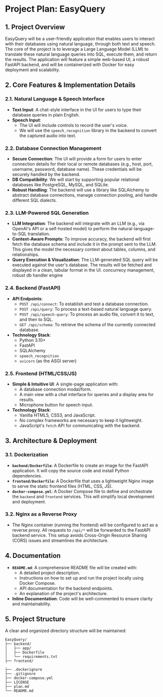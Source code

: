 # Project Plan: EasyQuery

## 1. Project Overview

EasyQuery will be a user-friendly application that enables users to interact with their databases using natural language, through both text and speech. The core of the project is to leverage a Large Language Model (LLM) to translate these natural language queries into SQL, execute them, and return the results. The application will feature a simple web-based UI, a robust FastAPI backend, and will be containerized with Docker for easy deployment and scalability.

## 2. Core Features & Implementation Details

### 2.1. Natural Language & Speech Interface

- **Text Input**: A chat-style interface in the UI for users to type their database queries in plain English.
- **Speech Input**:
  - The UI will include controls to record the user's voice.
  - We will use the `speech_recognition` library in the backend to convert the captured audio into text.

### 2.2. Database Connection Management

- **Secure Connection**: The UI will provide a form for users to enter connection details for their local or remote databases (e.g., host, port, username, password, database name). These credentials will be securely handled by the backend.
- **DB Compatibility**: We will start by supporting popular relational databases like PostgreSQL, MySQL, and SQLite.
- **Robust Handling**: The backend will use a library like SQLAlchemy to abstract database connections, manage connection pooling, and handle different SQL dialects.

### 2.3. LLM-Powered SQL Generation

- **LLM Integration**: The backend will integrate with an LLM (e.g., via OpenAI's API or a self-hosted model) to perform the natural-language-to-SQL translation.
- **Context-Aware Prompts**: To improve accuracy, the backend will first fetch the database schema and include it in the prompt sent to the LLM. This gives the model the necessary context about tables, columns, and relationships.
- **Query Execution & Visualization**: The LLM-generated SQL query will be executed against the user's database. The results will be fetched and displayed in a clean, tabular format in the UI.
concurrecy management, robust db handler engine

### 2.4. Backend (FastAPI)

- **API Endpoints**:
  - `POST /api/connect`: To establish and test a database connection.
  - `POST /api/query`: To process a text-based natural language query.
  - `POST /api/speech-query`: To process an audio file, convert it to text, and then to SQL.
  - `GET /api/schema`: To retrieve the schema of the currently connected database.
- **Technology Stack**:
  - Python 3.10+
  - FastAPI
  - SQLAlchemy
  - `speech_recognition`
  - `uvicorn` (as the ASGI server)

### 2.5. Frontend (HTML/CSS/JS)

- **Simple & Intuitive UI**: A single-page application with:
  - A database connection modal/form.
  - A main view with a chat interface for queries and a display area for results.
  - Microphone button for speech input.
- **Technology Stack**:
  - Vanilla HTML5, CSS3, and JavaScript.
  - No complex frameworks are necessary to keep it lightweight.
  - JavaScript's `fetch` API for communicating with the backend.

## 3. Architecture & Deployment

### 3.1. Dockerization

- **`backend/Dockerfile`**: A Dockerfile to create an image for the FastAPI application. It will copy the source code and install Python dependencies.
- **`frontend/Dockerfile`**: A Dockerfile that uses a lightweight Nginx image to serve the static frontend files (HTML, CSS, JS).
- **`docker-compose.yml`**: A Docker Compose file to define and orchestrate the `backend` and `frontend` services. This will simplify local development and deployment.

### 3.2. Nginx as a Reverse Proxy

- The Nginx container (running the frontend) will be configured to act as a reverse proxy. All requests to `/api/*` will be forwarded to the FastAPI backend service. This setup avoids Cross-Origin Resource Sharing (CORS) issues and streamlines the architecture.

## 4. Documentation

- **`README.md`**: A comprehensive README file will be created with:
  - A detailed project description.
  - Instructions on how to set up and run the project locally using Docker Compose.
  - API documentation for the backend endpoints.
  - An explanation of the project's architecture.
- **Inline Documentation**: Code will be well-commented to ensure clarity and maintainability.

## 5. Project Structure

A clear and organized directory structure will be maintained:

```
EasyQuery/
├── backend/
│   ├── app/
│   ├── Dockerfile
│   └── requirements.txt
├── frontend/

├── .dockerignore
├── .gitignore
├── docker-compose.yml
├── LICENSE
├── plan.md
└── README.md
```

